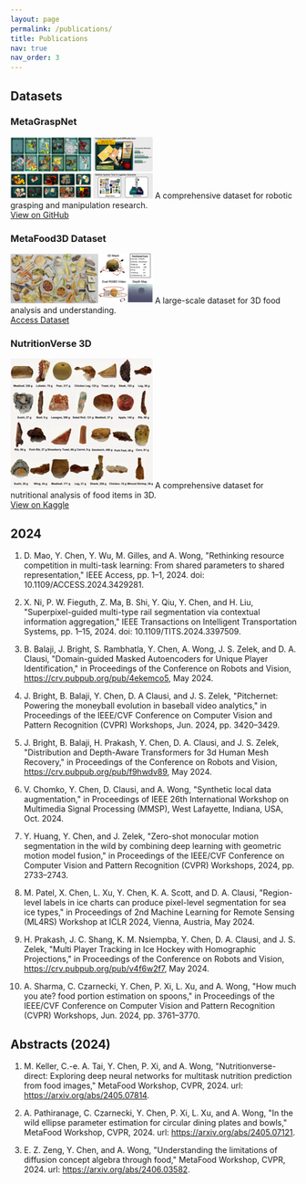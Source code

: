 ```yaml
---
layout: page
permalink: /publications/
title: Publications
nav: true
nav_order: 3
---
```

## Datasets

### MetaGraspNet
[![MetaGraspNet](../assets/images/metagraspnet_resized.png)](https://github.com/maximiliangilles/MetaGraspNet?tab=readme-ov-file)
A comprehensive dataset for robotic grasping and manipulation research.  
[View on GitHub](https://github.com/maximiliangilles/MetaGraspNet?tab=readme-ov-file)

### MetaFood3D Dataset
[![MetaFood3D](../assets/images/metafood3d_resized.png)](https://lorenz.ecn.purdue.edu/~food3d/)
A large-scale dataset for 3D food analysis and understanding.  
[Access Dataset](https://lorenz.ecn.purdue.edu/~food3d/)

### NutritionVerse 3D
[![NutritionVerse](../assets/images/nutritionverse_resized.png)](https://www.kaggle.com/datasets/amytai/nutritionverse-3d)
A comprehensive dataset for nutritional analysis of food items in 3D.  
[View on Kaggle](https://www.kaggle.com/datasets/amytai/nutritionverse-3d)

## 2024
 
1. D. Mao, Y. Chen, Y. Wu, M. Gilles, and A. Wong, "Rethinking resource competition in multi-task learning: From shared parameters to shared representation," IEEE Access, pp. 1–1, 2024. doi: 10.1109/ACCESS.2024.3429281.

2. X. Ni, P. W. Fieguth, Z. Ma, B. Shi, Y. Qiu, Y. Chen, and H. Liu, "Superpixel-guided multi-type rail segmentation via contextual information aggregation," IEEE Transactions on Intelligent Transportation Systems, pp. 1–15, 2024. doi: 10.1109/TITS.2024.3397509.

3. B. Balaji, J. Bright, S. Rambhatla, Y. Chen, A. Wong, J. S. Zelek, and D. A. Clausi, "Domain-guided Masked Autoencoders for Unique Player Identification," in Proceedings of the Conference on Robots and Vision, https://crv.pubpub.org/pub/4ekemco5, May 2024.

4. J. Bright, B. Balaji, Y. Chen, D. A Clausi, and J. S. Zelek, "Pitchernet: Powering the moneyball evolution in baseball video analytics," in Proceedings of the IEEE/CVF Conference on Computer Vision and Pattern Recognition (CVPR) Workshops, Jun. 2024, pp. 3420–3429.

5. J. Bright, B. Balaji, H. Prakash, Y. Chen, D. A. Clausi, and J. S. Zelek, "Distribution and Depth-Aware Transformers for 3d Human Mesh Recovery," in Proceedings of the Conference on Robots and Vision, https://crv.pubpub.org/pub/f9hwdv89, May 2024.

6. V. Chomko, Y. Chen, D. Clausi, and A. Wong, "Synthetic local data augmentation," in Proceedings of IEEE 26th International Workshop on Multimedia Signal Processing (MMSP), West Lafayette, Indiana, USA, Oct. 2024.

7. Y. Huang, Y. Chen, and J. Zelek, "Zero-shot monocular motion segmentation in the wild by combining deep learning with geometric motion model fusion," in Proceedings of the IEEE/CVF Conference on Computer Vision and Pattern Recognition (CVPR) Workshops, 2024, pp. 2733–2743.

8. M. Patel, X. Chen, L. Xu, Y. Chen, K. A. Scott, and D. A. Clausi, "Region-level labels in ice charts can produce pixel-level segmentation for sea ice types," in Proceedings of 2nd Machine Learning for Remote Sensing (ML4RS) Workshop at ICLR 2024, Vienna, Austria, May 2024.

9. H. Prakash, J. C. Shang, K. M. Nsiempba, Y. Chen, D. A. Clausi, and J. S. Zelek, "Multi Player Tracking in Ice Hockey with Homographic Projections," in Proceedings of the Conference on Robots and Vision, https://crv.pubpub.org/pub/v4f6w2f7, May 2024.

10. A. Sharma, C. Czarnecki, Y. Chen, P. Xi, L. Xu, and A. Wong, "How much you ate? food portion estimation on spoons," in Proceedings of the IEEE/CVF Conference on Computer Vision and Pattern Recognition (CVPR) Workshops, Jun. 2024, pp. 3761–3770.

## Abstracts (2024)

1. M. Keller, C.-e. A. Tai, Y. Chen, P. Xi, and A. Wong, "Nutritionverse-direct: Exploring deep neural networks for multitask nutrition prediction from food images," MetaFood Workshop, CVPR, 2024. url: https://arxiv.org/abs/2405.07814.

2. A. Pathiranage, C. Czarnecki, Y. Chen, P. Xi, L. Xu, and A. Wong, "In the wild ellipse parameter estimation for circular dining plates and bowls," MetaFood Workshop, CVPR, 2024. url: https://arxiv.org/abs/2405.07121.

3. E. Z. Zeng, Y. Chen, and A. Wong, "Understanding the limitations of diffusion concept algebra through food," MetaFood Workshop, CVPR, 2024. url: https://arxiv.org/abs/2406.03582.

